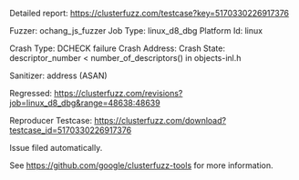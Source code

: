 Detailed report: https://clusterfuzz.com/testcase?key=5170330226917376

Fuzzer: ochang_js_fuzzer
Job Type: linux_d8_dbg
Platform Id: linux

Crash Type: DCHECK failure
Crash Address: 
Crash State:
  descriptor_number < number_of_descriptors() in objects-inl.h
  
Sanitizer: address (ASAN)

Regressed: https://clusterfuzz.com/revisions?job=linux_d8_dbg&range=48638:48639

Reproducer Testcase: https://clusterfuzz.com/download?testcase_id=5170330226917376

Issue filed automatically.

See https://github.com/google/clusterfuzz-tools for more information.